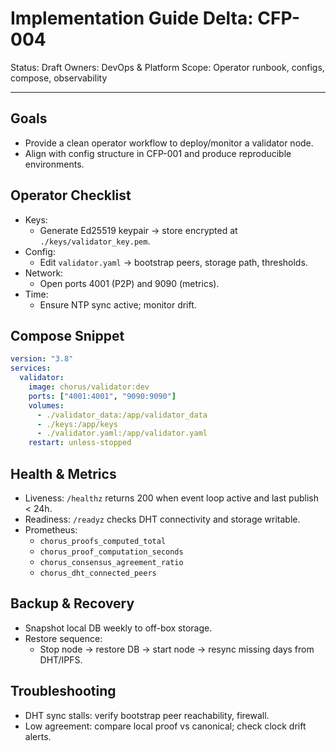 # Implementation Guide Delta: CFP-004

Status: Draft
Owners: DevOps & Platform
Scope: Operator runbook, configs, compose, observability

---

## Goals
- Provide a clean operator workflow to deploy/monitor a validator node.
- Align with config structure in CFP-001 and produce reproducible environments.

## Operator Checklist
- Keys:
  - Generate Ed25519 keypair → store encrypted at `./keys/validator_key.pem`.
- Config:
  - Edit `validator.yaml` → bootstrap peers, storage path, thresholds.
- Network:
  - Open ports 4001 (P2P) and 9090 (metrics).
- Time:
  - Ensure NTP sync active; monitor drift.

## Compose Snippet
```yaml
version: "3.8"
services:
  validator:
    image: chorus/validator:dev
    ports: ["4001:4001", "9090:9090"]
    volumes:
      - ./validator_data:/app/validator_data
      - ./keys:/app/keys
      - ./validator.yaml:/app/validator.yaml
    restart: unless-stopped
```

## Health & Metrics
- Liveness: `/healthz` returns 200 when event loop active and last publish < 24h.
- Readiness: `/readyz` checks DHT connectivity and storage writable.
- Prometheus:
  - `chorus_proofs_computed_total`
  - `chorus_proof_computation_seconds`
  - `chorus_consensus_agreement_ratio`
  - `chorus_dht_connected_peers`

## Backup & Recovery
- Snapshot local DB weekly to off-box storage.
- Restore sequence:
  - Stop node → restore DB → start node → resync missing days from DHT/IPFS.

## Troubleshooting
- DHT sync stalls: verify bootstrap peer reachability, firewall.
- Low agreement: compare local proof vs canonical; check clock drift alerts.

